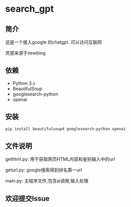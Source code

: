 # search_gpt

## 简介
这是一个接入google 的chatgpt. 可以访问互联网

灵感来源于newbing

## 依赖

- Python 3.x
- BeautifulSoup
- googlesearch-python
- openai

## 安装

```bash
pip install beautifulsoup4 googlesearch-python openai
```

## 文件说明
gethtml.py: 用于获取网页HTML内容和鉴别输入中的url

geturl.py: google搜索得到排名第一url

main.py: 主程序文件,包含ai调用,输入处理

## 欢迎提交Issue